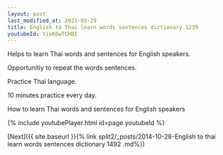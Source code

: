 ```yaml
---
layout: post
last_modified_at: 2021-03-29
title: English to Thai learn words sentences dictionary 1239 
youtubeId: YixK6wTCHBI
---
```

 
 
Helps to learn Thai words and sentences for English speakers.

Opportunitiy to repeat the words sentences. 

Practice Thai language. 
 
10 minutes practice every day. 
 
How to learn Thai words and sentences for English speakers 
 
{% include youtubePlayer.html id=page.youtubeId %}
 
 
[Next]({{ site.baseurl }}{% link  split2/_posts/2014-10-28-English to thai learn words sentences dictionary 1492 .md%})
 
